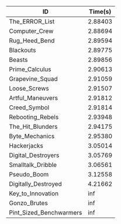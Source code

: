 |ID|Time(s)|
|-|-|
|The_ERROR_List|2.88403|
|Computer_Crew|2.88694|
|Rug_Heed_Bend|2.89594|
|Blackouts|2.89775|
|Beasts|2.89856|
|Prime_Calculus|2.90613|
|Grapevine_Squad|2.91059|
|Loose_Screws|2.91507|
|Artful_Maneuvers|2.91812|
|Creed_Symbol|2.91814|
|Rebooting_Rebels|2.93948|
|The_Hit_Blunders|2.94175|
|Byte_Mechanics|2.95380|
|Hackerjacks|3.05014|
|Digital_Destroyers|3.05769|
|Smalltalk_Dribble|3.06561|
|Pseudo_Boom|3.12558|
|Digitally_Destroyed|4.21662|
|Key_to_Innovation|inf|
|Gonzo_Brutes|inf|
|Pint_Sized_Benchwarmers|inf|
